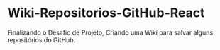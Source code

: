 # Wiki-Repositorios-GitHub-React
Finalizando o Desafio de Projeto, Criando uma Wiki para salvar alguns repositórios do GitHub.
